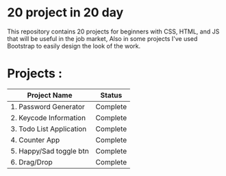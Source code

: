 # 20 project in 20 day

This repository contains 20 projects for beginners with CSS, HTML, and JS that will be useful in the job market, Also in some projects I've used Bootstrap to easily design the look of the work.

# Projects :

| Project Name  | Status |
| ------------- | ------------- |
| 1. Password Generator  | Complete  |
| 2. Keycode Information  | Complete  |
| 3. Todo List Application  | Complete  |
| 4. Counter App  | Complete  |
| 5. Happy/Sad toggle btn  | Complete  |
| 6. Drag/Drop | Complete  |

